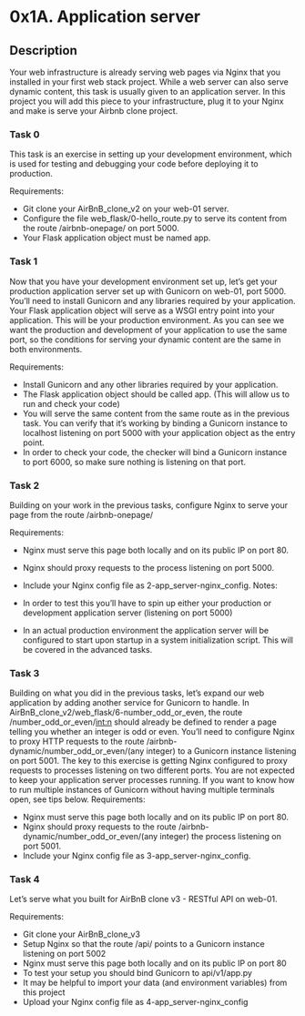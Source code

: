 # 0x1A. Application server

## Description
Your web infrastructure is already serving web pages via Nginx that you installed in your first web stack project. While a web server can also serve dynamic content, this task is usually given to an application server. In this project you will add this piece to your infrastructure, plug it to your Nginx and make is serve your Airbnb clone project.


### Task 0
This task is an exercise in setting up your development environment, which is used for testing and debugging your code before deploying it to production.

Requirements:

 - Git clone your AirBnB_clone_v2 on your web-01 server.
 - Configure the file web_flask/0-hello_route.py to serve its content from the route /airbnb-onepage/ on port 5000.
 - Your Flask application object must be named app.

### Task 1
Now that you have your development environment set up, let’s get your production application server set up with Gunicorn on web-01, port 5000. You’ll need to install Gunicorn and any libraries required by your application. Your Flask application object will serve as a WSGI entry point into your application. This will be your production environment. As you can see we want the production and development of your application to use the same port, so the conditions for serving your dynamic content are the same in both environments.

Requirements:

 - Install Gunicorn and any other libraries required by your application.
 - The Flask application object should be called app. (This will allow us to run and check your code)
 - You will serve the same content from the same route as in the previous task. You can verify that it’s working by binding a Gunicorn instance to localhost listening on port 5000 with your application object as the entry point.
 - In order to check your code, the checker will bind a Gunicorn instance to port 6000, so make sure nothing is listening on that port.

### Task 2
Building on your work in the previous tasks, configure Nginx to serve your page from the route /airbnb-onepage/

Requirements:

 - Nginx must serve this page both locally and on its public IP on port 80.
 - Nginx should proxy requests to the process listening on port 5000.
 - Include your Nginx config file as 2-app_server-nginx_config.
Notes:

 - In order to test this you’ll have to spin up either your production or development application server (listening on port 5000)
 - In an actual production environment the application server will be configured to start upon startup in a system initialization script. This will be covered in the advanced tasks.

### Task 3
Building on what you did in the previous tasks, let’s expand our web application by adding another service for Gunicorn to handle. In AirBnB_clone_v2/web_flask/6-number_odd_or_even, the route /number_odd_or_even/<int:n> should already be defined to render a page telling you whether an integer is odd or even. You’ll need to configure Nginx to proxy HTTP requests to the route /airbnb-dynamic/number_odd_or_even/(any integer) to a Gunicorn instance listening on port 5001. The key to this exercise is getting Nginx configured to proxy requests to processes listening on two different ports. You are not expected to keep your application server processes running. If you want to know how to run multiple instances of Gunicorn without having multiple terminals open, see tips below.
Requirements:

 - Nginx must serve this page both locally and on its public IP on port 80.
 - Nginx should proxy requests to the route /airbnb-dynamic/number_odd_or_even/(any integer) the process listening on port 5001.
 - Include your Nginx config file as 3-app_server-nginx_config.


### Task 4
Let’s serve what you built for AirBnB clone v3 - RESTful API on web-01.

Requirements:

 - Git clone your AirBnB_clone_v3
 - Setup Nginx so that the route /api/ points to a Gunicorn instance listening on port 5002
 - Nginx must serve this page both locally and on its public IP on port 80
 - To test your setup you should bind Gunicorn to api/v1/app.py
 - It may be helpful to import your data (and environment variables) from this project
 - Upload your Nginx config file as 4-app_server-nginx_config
